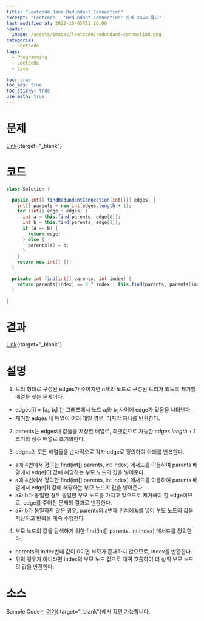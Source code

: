 ```yaml
---
title: "Leetcode Java Redundant Connection"
excerpt: "Leetcode - 'Redundant Connection' 문제 Java 풀이"
last_modified_at: 2022-10-05T21:20:00
header:
  image: /assets/images/leetcode/redundant-connection.png
categories:
  - Leetcode
tags:
  - Programming
  - Leetcode
  - Java

toc: true
toc_ads: true
toc_sticky: true
use_math: true
---
```

# 문제
[Link](https://leetcode.com/problems/redundant-connection){:target="_blank"}

# 코드
```java
class Solution {

  public int[] findRedundantConnection(int[][] edges) {
    int[] parents = new int[edges.length + 1];
    for (int[] edge : edges) {
      int a = this.find(parents, edge[0]);
      int b = this.find(parents, edge[1]);
      if (a == b) {
        return edge;
      } else {
        parents[a] = b;
      }
    }
    return new int[] {};
  }

  private int find(int[] parents, int index) {
    return parents[index] == 0 ? index : this.find(parents, parents[index]);
  }

}
```

# 결과
[Link](https://leetcode.com/submissions/detail/815723816/){:target="_blank"}

# 설명
1. 트리 형태로 구성된 edges가 주어지면 n개의 노드로 구성된 트리가 되도록 제거할 배열을 찾는 문제이다.
- edges[i] = [a<sub>i</sub>, b<sub>i</sub>] 는 그래프에서 노드 a<sub>i</sub>와 b<sub>i</sub> 사이에 edge가 있음을 나타낸다.
- 제거할 edges 내 배열이 여러 개일 경우, 마지막 하나를 반환한다.

2. parents는 edges내 값들을 저장할 배열로, 최댓값으로 가능한 $edges.length + 1$ 크기의 정수 배열로 초기화한다.

3. edges의 모든 배열들을 순차적으로 각자 edge로 정의하여 아래를 반복한다.
- a에 4번에서 정의한 find(int[] parents, int index) 메서드를 이용하여 parents 배열에서 edge[0] 값에 해당하는 부모 노드의 값을 넣어준다.
- a에 4번에서 정의한 find(int[] parents, int index) 메서드를 이용하여 parents 배열에서 edge[1] 값에 해당하는 부모 노드의 값을 넣어준다.
- a와 b가 동일한 경우 동일한 부모 노드를 가지고 있으므로 제거해야 할 edge이므로, edge를 주어진 문제의 결과로 반환한다.
- a와 b가 동일하지 않은 경우, parents의 a번째 위치에 b를 넣어 부모 노드의 값을 저장하고 반복을 계속 수행한다.

4. 부모 노드의 값을 탐색하기 위한 find(int[] parents, int index) 메서드를 정의한다.
- parents의 index번째 값이 0이면 부모가 존재하지 않으므로, index를 반환한다.
- 위의 경우가 아니라면 index의 부모 노드 값으로 재귀 호출하여 더 상위 부모 노드의 값을 반환한다.

# 소스
Sample Code는 [여기](https://github.com/GracefulSoul/leetcode/blob/master/src/main/java/gracefulsoul/problems/RedundantConnection.java){:target="_blank"}에서 확인 가능합니다.